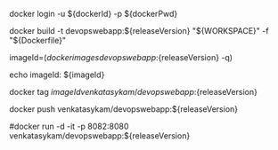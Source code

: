 docker login -u ${dockerId} -p ${dockerPwd}

docker build -t devopswebapp:${releaseVersion} "${WORKSPACE}" -f "${Dockerfile}"

imageId=$(docker images devopswebapp:${releaseVersion} -q)

echo imageId: ${imageId}

docker tag ${imageId} venkatasykam/devopswebapp:${releaseVersion}

docker push venkatasykam/devopswebapp:${releaseVersion}

#docker run -d -it -p 8082:8080 venkatasykam/devopswebapp:${releaseVersion}
